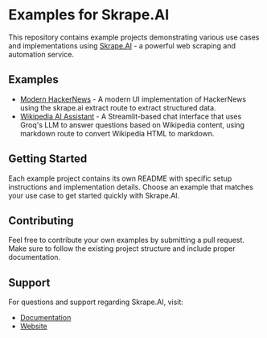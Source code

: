 # Examples for Skrape.AI

This repository contains example projects demonstrating various use cases and implementations using [Skrape.AI](https://skrape.ai) - a powerful web scraping and automation service.

## Examples

- [Modern HackerNews](./examples/modern-hackernews) - A modern UI implementation of HackerNews using the skrape.ai extract route to extract structured data.
- [Wikipedia AI Assistant](./examples/wikipedia-ai) - A Streamlit-based chat interface that uses Groq's LLM to answer questions based on Wikipedia content, using markdown route to convert Wikipedia HTML to markdown.

## Getting Started

Each example project contains its own README with specific setup instructions and implementation details. Choose an example that matches your use case to get started quickly with Skrape.AI.

## Contributing

Feel free to contribute your own examples by submitting a pull request. Make sure to follow the existing project structure and include proper documentation.

## Support

For questions and support regarding Skrape.AI, visit:

- [Documentation](https://skrape.ai/reference)
- [Website](https://skrape.ai)
